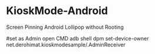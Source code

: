 # KioskMode-Android
Screen Pinning Android Lollipop without Rooting

#set as Admin
open CMD
 adb shell dpm set-device-owner net.derohimat.kioskmodesample/.AdminReceiver
